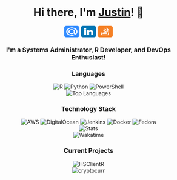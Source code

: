 <h1 align="center">Hi there, I'm <a href="https://justinsingh.me">Justin</a>! 👋 </h3>

<p align="center">
<a href="mailto:justin@justinsingh.me" target="blank"><img align="center" src="https://raw.githubusercontent.com/edent/SuperTinyIcons/master/images/svg/mail.svg" alt="justinsinghm" height="30" width="40" /></a>
<a href="https://linkedin.com/in/justinsinghm" target="blank"><img align="center" src="https://raw.githubusercontent.com/edent/SuperTinyIcons/master/images/svg/linkedin.svg" alt="justinsinghm" height="30" width="40" /></a>
<a href="https://stackoverflow.com/users/6891484" target="blank"><img align="center" src="https://raw.githubusercontent.com/edent/SuperTinyIcons/master/images/svg/stackoverflow.svg" alt="6891484" height="30" width="40" /></a>
</p>

<h3 align="center">I'm a Systems Administrator, R Developer, and DevOps Enthusiast! </h3>

<h3 align="center"><b>Languages</b></h3>

<p align="center">
<img alt="R" src="https://img.shields.io/badge/-R-000?&logo=R&logoColor=F92672"/>
<img alt="Python" src="https://img.shields.io/badge/-Python-000?&logo=Python&logoColor=F92672"/>
<img alt="PowerShell" src="https://img.shields.io/badge/-PowerShell-000?&logo=Powershell&logoColor=F92672"/>
<br/>
<img alt="Top Languages" src="https://github-readme-stats.vercel.app/api/top-langs/?username=program--&theme=monokai&layout=compact&hide=html,scss,less,css&langs_count=20"/>
</p>

<h3 align="center"><b>Technology Stack</b></h3>

<p align="center">
<img alt="AWS" src="https://img.shields.io/badge/-AWS-000?&logo=Amazon-AWS&logoColor=F92672"/>
<img alt="DigitalOcean" src="https://img.shields.io/badge/-DigitalOcean-000?&logo=DigitalOcean&logoColor=F92672"/>
<img alt="Jenkins" src="https://img.shields.io/badge/-Jenkins-000?&logo=Jenkins&logoColor=F92672"/>
<img alt="Docker" src="https://img.shields.io/badge/-Docker-000?&logo=Docker&logoColor=F92672"/>
<img alt="Fedora" src="https://img.shields.io/badge/-Fedora-000?&logo=Fedora&logoColor=F92672"/>
<br/>
<img alt="Stats" src="https://github-readme-stats.vercel.app/api?username=program--&show_icons=true&theme=monokai&locale=en&count_private=true"/>
<br/>
<img alt="Wakatime" src="https://github-readme-stats.vercel.app/api/wakatime?username=jsinghm&theme=monokai&layout=compact"/>
</p>

<h3 align="center"><b>Current Projects</b></h3>

<p align="center">
<img alt="HSClientR" src="https://github-readme-stats.vercel.app/api/pin/?username=program--&repo=HSClientR&theme=monokai"/>
<br/>
<img alt="cryptocurr" src="https://github-readme-stats.vercel.app/api/pin/?username=program--&repo=cryptocurr&theme=monokai"/>
</p>
